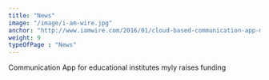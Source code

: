 ```yaml
---
title: "News"
image: "/image/i-am-wire.jpg"
anchor: "http://www.iamwire.com/2016/01/cloud-based-communication-app-myly-raises-100k-seed-funding/129681"  
weight: 9
typeOfPage : "News"
---
```


<p>Communication App for educational institutes myly raises funding</p>

